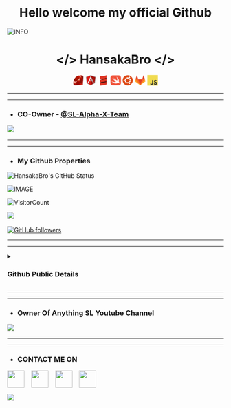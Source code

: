 
<h1 align="center"><b>Hello welcome my official Github </b> </h1> 

![INFO](https://cardivo.vercel.app/api?name=HansakaBro%20&description=✎෴%20ᴡʜᴇɴ%20ᴛʜᴇ%20ᴛɪᴍᴇ%20ᴄᴏᴍᴇs,%20😼%20ᴏɴᴇ%20ᴅᴀʏ%20ɪ%20ᴡɪʟʟ%20sʜᴏᴡ%20ᴛʜᴏsᴇ%20ᴡʜᴏ%20ɪɴsᴛᴜʟᴛᴇᴅ%20ᴍᴇ%20ᴡʜᴏ%20ɪ%20ᴀᴍ...࿐%20😈&image=https://telegra.ph/file/d8d52218d93a17f80a6e2.jpg?v=4&backgroundColor=#white&github=HansakaBro&pattern=leaf&colorPattern=white)

## <h1 align="center"> </> HansakaBro </> </h1>

<!-- programming langs i work-->
<p align="center">
<img src="https://raw.githubusercontent.com/devicons/devicon/master/icons/ruby/ruby-original.svg" width="25px" height="25px"/>
<img src="https://raw.githubusercontent.com/devicons/devicon/master/icons/angularjs/angularjs-original.svg" width="25px" height="25px"/>
<img src="https://raw.githubusercontent.com/devicons/devicon/master/icons/scala/scala-original.svg" width="25px" height="25px"/>
<img src="https://raw.githubusercontent.com/devicons/devicon/master/icons/swift/swift-original.svg" width="25px" height="25px"/>
<img src="https://raw.githubusercontent.com/devicons/devicon/master/icons/ubuntu/ubuntu-plain.svg" width="25px" height="25px"/>
<img src="https://raw.githubusercontent.com/devicons/devicon/master/icons/gitlab/gitlab-original.svg" width="25px" height="25px"/>
<img src="https://raw.githubusercontent.com/devicons/devicon/master/icons/javascript/javascript-original.svg" width="25px" height="25px"/>

---
 ___
 - <h3><b>CO-Owner - <a href="https://github.com/SL-Alpha-X-Team">@SL-Alpha-X-Team</a> </b></h1> 

<p><a href="https://github.com/HansakaBro"><img src="https://telegra.ph/file/79153c2bf6cbd32fc5a8a.jpg" width="400"></a></p>

---
 ___
 
 - <h3><b>My Github Properties</b></h1>
 
![HansakaBro's GitHub Status](https://github-readme-stats.vercel.app/api?username=HansakaBro&theme=dark&show_icons=true)

![IMAGE](https://github-readme-stats.vercel.app/api/top-langs/?username=HansakaBro&theme=dark&show_icons=true)

![VisitorCount](https://profile-counter.glitch.me/{HansakaBro}/count.svg)

<p>
  <a href="https://github.com/HansakaBro">
    <img src="https://komarev.com/ghpvc/?username=HansakaBro&label=Profile%20views&color=ff69b4&label=Profile+Views&style=plastic">

  
[![GitHub followers](https://img.shields.io/github/followers/HansakaBro.svg?style=social&label=Follow&maxAge=2592000)](https://github.com/HansakaBro?tab=followers)

---
 ___
 <details>   
   
<summary><h3><b>Github Public Details</b></h3></summary><br/>    
   
<p><a href="https://github.com/HansakaBro"><img src="https://metrics.lecoq.io/HansakaBro?template=classic&followup=1&isocalendar=1&languages=1&isocalendar.duration=half-year&config.timezone=Europe%2FIstanbul" width="400"></a></p>
  
<p align="left"> <a target="_blank" href="https://github.com/ryo-ma/github-profile-trophy"><img src="https://github-profile-trophy.vercel.app/?username=HansakaBro&theme=alduin" alt="HansakaBro" /></a> </p>
 </details>
    
---
 ___
    
- <h3><b>Owner Of Anything SL Youtube Channel</b></h1> 

<p><a href="https://www.youtube.com/channel/UC6ZgCl_f6YPxAsrzWhApPow"><img src="https://telegra.ph/file/9b5f188c4ee02c2ca4acc.jpg" width="400"></a></p>


---
 ___
 
- <h3><b> CONTACT ME ON</b></h1>

<p align="left">
<a href="https://t.me/HaNsAkAhIrUsHaN" target="blank"><img align="center" src="https://cdn4.iconfinder.com/data/icons/logos-and-brands/512/335_Telegram_logo-256.png"  height="40" width="40" /></a> &nbsp;&nbsp;
<a href="https://www.instagram.com/hansaka.hirushan.311" target="blank"><img align="center" src="https://cdn2.iconfinder.com/data/icons/social-icons-33/128/Instagram-256.png"  height="40" width="40" /></a> &nbsp;&nbsp;
<a href="https://www.facebook.com/Anything-SL-10022240" target="blank"><img align="center" src="https://cdn3.iconfinder.com/data/icons/2018-social-media-logotypes/1000/2018_social_media_popular_app_logo_facebook-256.png" height="40" width="40" /></a> &nbsp;&nbsp;
<a href="https://www.youtube.com/channel/UC6ZgCl_f6YPxAsrzWhApPow" target="blank"><img align="center" src="https://cdn3.iconfinder.com/data/icons/2018-social-media-logotypes/1000/2018_social_media_popular_app_logo_youtube-256.png" height="40" width="40" /></a> &nbsp;&nbsp;
</p>

<img src="https://octodex.github.com/images/daftpunktocat-thomas.gif" width=300px>
